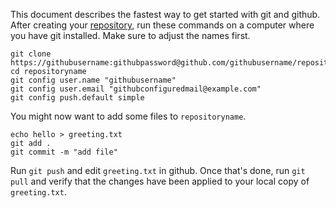 This document describes the fastest way to get started with git and
github. After creating your
[repository](https://help.github.com/articles/create-a-repo/), run these
commands on a computer where you have git installed. Make sure to adjust
the names first.
```
git clone https://githubusername:githubpassword@github.com/githubusername/repositoryname.git
cd repositoryname
git config user.name "githubusername"
git config user.email "githubconfiguredmail@example.com"
git config push.default simple
```
You might now want to add some files to `repositoryname`.
```
echo hello > greeting.txt
git add .
git commit -m "add file"
```
Run `git push` and edit `greeting.txt` in github. Once that's done, run
`git pull` and verify that the changes have been applied to your local
copy of `greeting.txt`.

